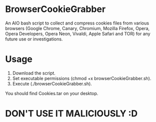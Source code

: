 # BrowserCookieGrabber
An AIO bash script to collect and compress cookies files from various browsers (Google Chrome, Canary, Chromium, Mozilla Firefox, Opera, Opera Developers, Opera Neon, Vivaldi, Apple Safari and TOR) for any future use or investigations.

# Usage
1. Download the script.
2. Set executable permissions (chmod +x browserCookieGrabber.sh).
3. Execute (./browserCookieGrabber.sh).

You should find Cookies.tar on your desktop.

# DON'T USE IT MALICIOUSLY :D

